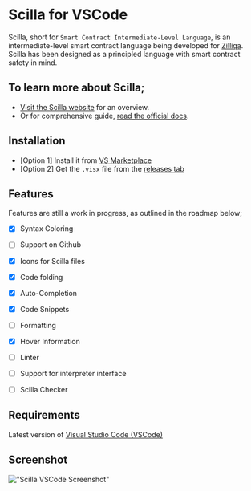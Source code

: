 # Scilla for VSCode

Scilla, short for `Smart Contract Intermediate-Level Language`, is an intermediate-level smart contract language being developed for [Zilliqa](https://zilliqa.com/). Scilla has been designed as a principled language with smart contract safety in mind.
‍
## To learn more about Scilla;
- [Visit the Scilla website](https://scilla-lang.org/) for an overview.
- Or for comprehensive guide, [read the official docs](https://scilla.readthedocs.io/en/latest/index.html).

## Installation 
- [Option 1] Install it from [VS Marketplace](https://marketplace.visualstudio.com/items?itemName=as1ndu.scilla)
- [Option 2]  Get the `.visx` file from the [releases tab](https://github.com/as1ndu/scilla/releases)


## Features

Features are still a work in progress, as outlined in the roadmap below;

- [X] Syntax Coloring
- [ ] Support on Github
- [X] Icons for Scilla files
- [X] Code folding
- [X] Auto-Completion
- [X] Code Snippets
- [ ] Formatting
- [X] Hover Information
- [ ] Linter
- [ ] Support for interpreter interface
- [ ] Scilla Checker


## Requirements

Latest version of [Visual Studio Code (VSCode)](https://code.visualstudio.com/)

## Screenshot

!["Scilla VSCode Screenshot"](https://github.com/as1ndu/scilla/raw/master/img/screenshot.jpg)


